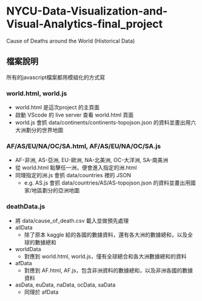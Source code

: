 # NYCU-Data-Visualization-and-Visual-Analytics-final_project
Cause of Deaths around the World (Historical Data)


## 檔案說明
所有的javascript檔案都用模組化的方式寫

### world.html, world.js
* world.html 是這次project 的主頁面
* 啟動 VScode 的 live server 查看 world.html 頁面
* world.js 會抓 data/continents/continents-topojson.json 的資料並畫出用六大洲劃分的世界地圖

### AF/AS/EU/NA/OC/SA.html, AF/AS/EU/NA/OC/SA.js
* AF-非洲, AS-亞洲, EU-歐洲, NA-北美洲, OC-大洋洲, SA-南美洲
* 從 world.html 點擊任一洲，便會進入指定的洲.html
* 同理指定的洲.js 會抓 data/countries 裡的 JSON
  * e.g. AS.js 會抓 data/countries/AS/AS-topojson.json 的資料並畫出用國家/地區劃分的亞洲地圖

### deathData.js
* 將 data/cause_of_death.csv 載入並做預先處理
* allData
  * 除了原本 kaggle 給的各國的數據資料，還有各大洲的數據總和，以及全球的數據總和
* worldData
  * 對應到 world.html, world.js，僅有全球總合和各大洲數據總和的資料
* afData
  * 對應到 AF.html, AF.js，包含非洲資料的數據總和，以及非洲各國的數據資料
* asData, euData, naData, ocData, saData
  * 同理於 afData

